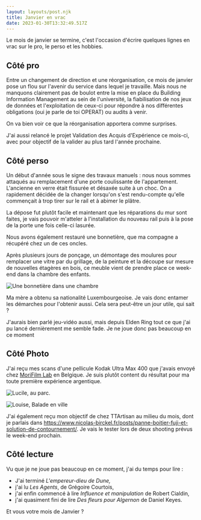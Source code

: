 ```yaml
---
layout: layouts/post.njk
title: Janvier en vrac
date: 2023-01-30T13:32:49.517Z
---
```

Le mois de janvier se termine, c'est l'occasion d'écrire quelques lignes en vrac sur le pro, le perso et les hobbies.

## Côté pro

E﻿ntre un changement de direction et une réorganisation, ce mois de janvier pose un flou sur l'avenir du service dans lequel je travaille. Mais nous ne manquons clairement pas de boulot entre la mise en place du Building Information Management au sein de l'université, la fiabilisation de nos jeux de données et l'exploitation de ceux-ci pour répondre à nos différentes obligations (oui je parle de toi OPERAT) ou audits à venir.

O﻿n va bien voir ce que la réorganisation apportera comme surprises.

J﻿'ai aussi relancé le projet Validation des Acquis d'Expérience ce mois-ci, avec pour objectif de la valider au plus tard l'année prochaine.

## C﻿ôté perso

U﻿n début d'année sous le signe des travaux manuels : nous nous sommes attaqués au remplacement d'une porte coulissante de l'appartement. L'ancienne en verre était fissurée et désaxée suite à un choc. On a rapidement décidée de la changer lorsqu'on s'est rendu-compte qu'elle commençait à trop tirer sur le rail et à abimer le plâtre.

L﻿a dépose fut plutôt facile et maintenant que les réparations du mur sont faites, je vais pouvoir m'atteler à l'installation du nouveau rail puis à la pose de la porte une fois celle-ci lasurée.

N﻿ous avons également restauré une bonnetière, que ma compagne a récupéré chez un de ces oncles. 

Après plusieurs jours de ponçage, un démontage des moulures pour remplacer une vitre par du grillage, de la peinture et la découpe sur mesure de nouvelles étagères en bois, ce meuble vient de prendre place ce week-end dans la chambre des enfants.

![Une bonnetière  dans une chambre](/images/img_7731.jpg "La bonnetière terminée et en place")

M﻿a mère a obtenu sa nationalité Luxembourgeoise. Je vais donc entamer les démarches pour l'obtenir aussi. Cela sera peut-être un jour utile, qui sait ?

J﻿'aurais bien parlé jeu-vidéo aussi, mais depuis Elden Ring tout ce que j'ai pu lancé dernièrement me semble fade. Je ne joue donc pas beaucoup en ce moment 

## C﻿ôté Photo

J﻿'ai reçu mes scans d'une pellicule Kodak Ultra Max 400 que j'avais envoyé chez [MoriFilm Lab](https://morifilmlab.com/) en Belgique. Je suis plutôt content du résultat pour ma toute première expérience argentique.

![](/images/lucie_kodakultramax400.jpg "Lucile, au parc.")

![](/images/louise_kodakultramax400.jpg "Louise, Balade en ville")

J﻿'ai également reçu mon objectif de chez TTArtisan au milieu du mois, dont je parlais dans <https://www.nicolas-birckel.fr/posts/panne-boitier-fuji-et-solution-de-contournement/>. Je vais le tester lors de deux shooting prévus le week-end prochain.

## C﻿ôté lecture

V﻿u que je ne joue pas beaucoup en ce moment, j'ai du temps pour lire :

* J﻿'ai terminé *L'empereur-dieu de Dune,*
* j﻿'ai lu *Les Agents*, de Grégoire Courtois,
* j﻿'ai enfin commencé à lire *Influence et manipulation* de Robert Cialdin,
* j﻿'ai quasiment fini de lire *Des fleurs pour Algernon* de Daniel Keyes.



E﻿t vous votre mois de Janvier ?